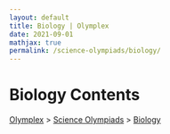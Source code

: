 ```yaml
---
layout: default
title: Biology | Olymplex
date: 2021-09-01
mathjax: true
permalink: /science-olympiads/biology/
---
```

<h1>Biology Contents</h1>
<a href="{{ site.homeurl }}">Olymplex</a> > <a href="{{ site.homeurl }}science-olympiads/">Science Olympiads</a> > <a href="{{ site.homeurl }}science-olympiads/biology/">Biology</a>
